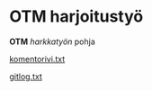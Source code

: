 # OTM harjoitustyö
 
**OTM** *harkkatyön* pohja


[komentorivi.txt](https://github.com/mimmipi/otm-harjoitustyo/blob/master/laskarit/viikko1/komentorivi.txt)

[gitlog.txt](https://github.com/mimmipi/otm-harjoitustyo/blob/master/laskarit/viikko1/gitlog.txt)

